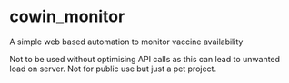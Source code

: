 # cowin_monitor
A simple web based automation to monitor vaccine availability

Not to be used without optimising API calls as this can lead to unwanted load on server. 
Not for public use but just a pet project. 
